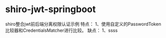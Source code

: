 # shiro-jwt-springboot
shiro整合jwt前后端分离权限认证示例
特点：
1、使用自定义的PasswordToken比较器和CredentialsMatcher进行比较。
缺点：
1、ssss

